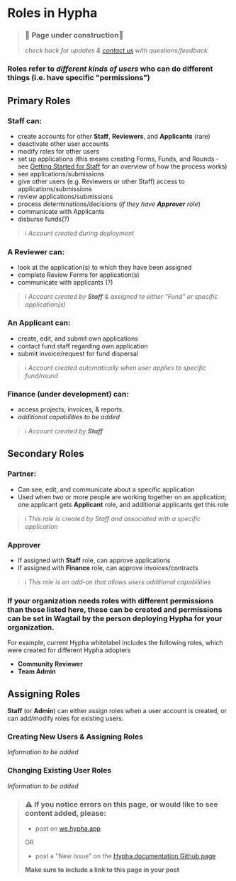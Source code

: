 # Roles in Hypha

> ### 🚧 Page under construction🚧
>
> _check back for updates &_ [_contact us_](https://github.com/HyphaApp/hypha-docs/tree/17bf7118cadebd0b4544d77265ae6bad8510d4eb/gettingstarted_overview/we.hypha.app) _with questions/feedback_

### **Roles** refer  to _different kinds of users_ who can do different things \(i.e. have specific "permissions"\)

## Primary Roles

### **Staff** can:

* create accounts for other **Staff**, **Reviewers**, and **Applicants** \(rare\)
* deactivate other user accounts
* modify roles for other users
* set up applications \(this means creating Forms, Funds, and Rounds - see [Getting Started for Staff](https://docs.hypha.app/gettingstarted_overview/gettingstarted_staff) for an overview of how the process works\)
* see applications/submissions
* give other users \(e.g. Reviewers or other Staff\) access to applications/submissions
* review applications/submissions
* process determinations/decisions \(_if they have **Approver** role_\)
* communicate with Applicants
* disburse funds\(?\)

> ℹ️ _Account created during deployment_

### A **Reviewer** can:

* look at the application\(s\) to which they have been assigned
* complete Review Forms for application\(s\)
* communicate with applicants \(?\)

> ℹ️ _Account created by **Staff** & assigned to either "Fund" or specific application\(s\)_

### An **Applicant** can:

* create, edit, and submit own applications
* contact fund staff regarding own application
* submit invoice/request for fund dispersal

> ℹ️ _Account created automatically when user applies to specific fund/round_

### **Finance** \(under development\) can:

* access projects, invoices, & reports
* _additional capabilities to be added_

> ℹ️ _Account created by **Staff**_

## Secondary Roles

### **Partner**:

* Can see, edit, and communicate about a specific application
* Used when two or more people are working together on an application; one applicant gets **Applicant** role, and additional applicants get this role

> ℹ️ _This role is created by Staff and associated with a specific application_

### **Approver**

* If assigned with **Staff** role, can approve applications
* If assigned with **Finance** role, can approve invoices/contracts

> ℹ️ _This role is an add-on that allows users additional capabilities_

### If your organization needs roles with different permissions than those listed here, these can be created and permissions can be set in Wagtail by the person deploying Hypha for your organization.

For example, current Hypha whitelabel includes the following roles, which were created for different Hypha adopters

* **Community Reviewer**
* **Team Admin**

## Assigning Roles

**Staff** \(or **Admin**\) can either assign roles when a user account is created, or can add/modify roles for existing users.

### Creating New Users & Assigning Roles

_Information to be added_   


### Changing Existing User Roles

_Information to be added_

> ### ⚠️ If you notice errors on this page, or would like to see content added, please:
>
> * post on [we.hypha.app](https://github.com/HyphaApp/hypha-docs/tree/d18f0a73a801778bd0eae53bce657858317053ba/gettingstarted_overview/we.hypha.app)  
>
> OR
>
> * post a "New Issue" on the [Hypha documentation Github page](https://github.com/HyphaApp/hypha-docs/issues)
>
> **Make sure to include a link to this page in your post**

